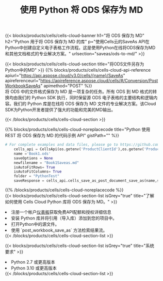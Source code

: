 ﻿---
title: 使用 Python 将 ODS 保存为 MD
description: 利用Aspose.Cells Cloud SDK for Python将ODS格式文件保存为MD格式文件。
kwords: Excel, Save ODS as MD, REST, Python
howto: How to save ODS as MD using Aspose.Cells Cloud Python library.
---
{{< blocks/products/cells/cells-cloud-banner h1="将 ODS 保存为 MD" h2="Python 用于将 ODS 保存为 MD 的库" p="使用Cells云的SaveAs API在Python中创建自定义电子表格工作流程。这是使用Python在线将ODS保存为MD和其他文档格式的专业解决方案。" urlsection="saveas/ods-to-md/" >}}

{{< blocks/products/cells/cells-cloud-section title="将ODS文件另存为Python中的MD" >}}
{{% blocks/products/cells/cells-cloud-api-reference apiurl="https://api.aspose.cloud/v3.0/cells/{name}/SaveAs" apireferenceurl="https://apireference.aspose.cloud/cells/#/Conversion/PostWorkbookSaveAs" apimethod="POST" %}}
<br/>
将 ODS 中的文件格式保存为 MD 是一项复杂的任务。所有 ODS 到 MD 格式的转换均由我们的 Python SDK 执行，同时保留源 ODS 电子表格的主要结构和逻辑内容。我们的 Python 库是在线将 ODS 保存为 MD 文件的专业解决方案。该Cloud SDK为Python开发者提供了强大的功能和完美的MD输出。

{{< /blocks/products/cells/cells-cloud-section >}}

{{% blocks/products/cells/cells-cloud-noreplacecode title="Python 使用 REST 将 ODS 保存为 MD 的代码示例 API" gistPath="" %}}
  
```python
# For complete examples and data files, please go to https://github.com/aspose-cells-cloud/aspose-cells-cloud-python/
    cells_api = CellsApi(os.getenv('ProductClientId'),os.getenv('ProductClientSecret'))
    name ='Book1.ods'    
    saveOptions = None
    newfilename = "Book1Saveas.md"
    isAutoFitRows= True
    isAutoFitColumns= True
    folder = "PythonTest"
    saveResponse = cells_api.cells_save_as_post_document_save_as(name,save_options=saveOptions, newfilename=(folder +'/' + newfilename),folder=folder)
```
  
{{% /blocks/products/cells/cells-cloud-noreplacecode %}}
<br/>
{{< blocks/products/cells/cells-cloud-section-list isGrey="true" title="了解如何使用 Cells Cloud Python 库将 ODS 保存为 MD。" >}}
<li>注册一个帐户<a href="https://dashboard.aspose.cloud/">仪表板</a>获取免费API配额和授权详细信息</li>
<li>安装 Python 库并将引用（导入库）添加到您的项目中。</li>
<li>打开Python中的源文件。</li>
<li>使用 `post_workbook_save_as` 方法检索结果流。</li>
{{< /blocks/products/cells/cells-cloud-section-list >}}

{{< blocks/products/cells/cells-cloud-section-list isGrey="true" title="系统要求" >}}
<li>Python 2.7 或更高版本</li>
<li>Python 3.10 或更高版本</li>
{{< /blocks/products/cells/cells-cloud-section-list >}}
